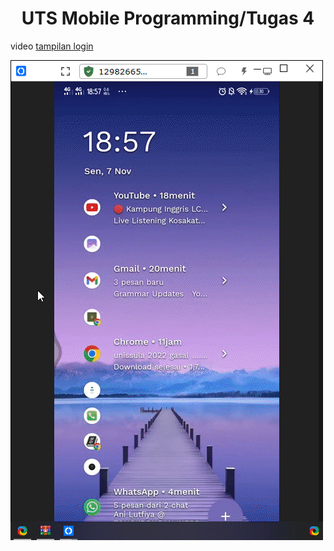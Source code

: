 <h1 align="center">UTS Mobile Programming/Tugas 4</h1>

video [tampilan login](video.mp4)


![tapilan login](loginview.gif)
